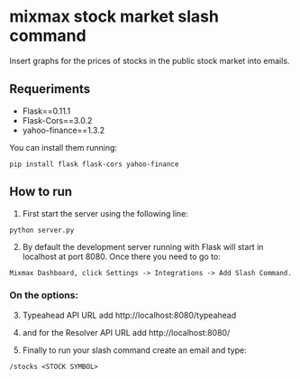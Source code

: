 # mixmax stock market slash command
Insert graphs for the prices of stocks in the public stock market into emails. 

## Requeriments
* Flask==0.11.1
* Flask-Cors==3.0.2
* yahoo-finance==1.3.2

You can install them running:

```
pip install flask flask-cors yahoo-finance
```

## How to run
1. First start the server using the following line:
```
python server.py
```

2. By default the development server running with Flask will start in localhost at port 8080. Once there you need to go to: 
```
Mixmax Dashboard, click Settings -> Integrations -> Add Slash Command.
```

### On the options:
3. Typeahead API URL add http://localhost:8080/typeahead
4. and for the Resolver API URL add http://localhost:8080/

5. Finally to run your slash command create an email and type:
```
/stocks <STOCK SYMBOL>
```
